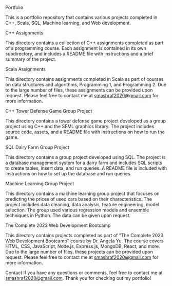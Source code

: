 Portfolio

This is a portfolio repository that contains various projects completed in C++, Scala, SQL, Machine learning, and Web development.

C++ Assignments

This directory contains a collection of C++ assignments completed as part of a programming course. Each assignment is contained in its own subdirectory, and includes a README file with instructions and a brief summary of the project.

Scala Assignments

This directory contains assignments completed in Scala as part of courses on data structures and algorithms, Programming 1, and Programming 2. Due to the large number of files, these assignments can be provided upon request. Please feel free to contact me at smashraf2020@gmail.com for more information.

C++ Tower Defense Game Group Project

This directory contains a tower defense game project developed as a group project using C++ and the SFML graphics library. The project includes source code, assets, and a README file with instructions on how to run the game.

SQL Dairy Farm Group Project

This directory contains a group project developed using SQL. The project is a database management system for a dairy farm and includes SQL scripts to create tables, insert data, and run queries. A README file is included with instructions on how to set up the database and run queries.

Machine Learning Group Project

This directory contains a machine learning group project that focuses on predicting the prices of used cars based on their characteristics. The project includes data cleaning, data analysis, feature engineering, model selection. The group used various regression models and ensemble techniques in Python. The data can be given upon request.

The Complete 2023 Web Development Bootcamp

This directory contains projects completed as part of "The Complete 2023 Web Development Bootcamp" course by Dr. Angela Yu. The course covers HTML, CSS, JavaScript, Node.js, Express.js, MongoDB, React, and more. Due to the large number of files, these projects can be provided upon request. Please feel free to contact me at smashraf2020@gmail.com for more information.

Contact
If you have any questions or comments, feel free to contact me at smashraf2020@gmail.com. Thank you for checking out my portfolio!
